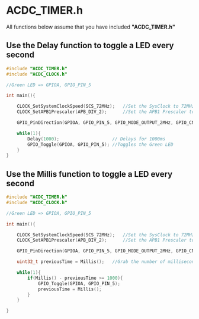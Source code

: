 # ACDC_TIMER.h

All functions below assume that you have included **"ACDC_TIMER.h"**

## Use the Delay function to toggle a LED every second

```C
#include "ACDC_TIMER.h"
#include "ACDC_CLOCK.h"

//Green LED => GPIOA, GPIO_PIN_5

int main(){

    CLOCK_SetSystemClockSpeed(SCS_72MHz);   //Set the SysClock to 72MHz (CALLS TIMER_Init)
    CLOCK_SetAPB1Prescaler(APB_DIV_2);      //Set the APB1 Prescaler to /2

    GPIO_PinDirection(GPIOA, GPIO_PIN_5, GPIO_MODE_OUTPUT_2MHz, GPIO_CNF_OUTPUT_PUSH_PULL);   //Set the Green LED to an output

    while(1){
        Delay(1000);                    // Delays for 1000ms
        GPIO_Toggle(GPIOA, GPIO_PIN_5); //Toggles the Green LED
    }
}
```

## Use the Millis function to toggle a LED every second

```C
#include "ACDC_TIMER.h"
#include "ACDC_CLOCK.h"

//Green LED => GPIOA, GPIO_PIN_5

int main(){

    CLOCK_SetSystemClockSpeed(SCS_72MHz);   //Set the SysClock to 72MHz (CALLS TIMER_Init)
    CLOCK_SetAPB1Prescaler(APB_DIV_2);      //Set the APB1 Prescaler to /2

    GPIO_PinDirection(GPIOA, GPIO_PIN_5, GPIO_MODE_OUTPUT_2MHz, GPIO_CNF_OUTPUT_PUSH_PULL);   //Set the Green LED to an output

    uint32_t previousTime = Millis();   //Grab the number of milliseconds since startup

    while(1){
        if(Millis() - previousTime >= 1000){
            GPIO_Toggle(GPIOA, GPIO_PIN_5);
            previousTime = Millis();
        }
    }

}
```
